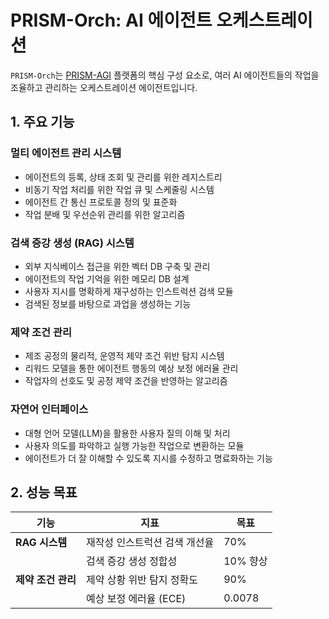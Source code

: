 # PRISM-Orch: AI 에이전트 오케스트레이션

`PRISM-Orch`는 [PRISM-AGI](../README.md) 플랫폼의 핵심 구성 요소로, 여러 AI 에이전트들의 작업을 조율하고 관리하는 오케스트레이션 에이전트입니다.

## 1. 주요 기능

### 멀티 에이전트 관리 시스템
- 에이전트의 등록, 상태 조회 및 관리를 위한 레지스트리
- 비동기 작업 처리를 위한 작업 큐 및 스케줄링 시스템
- 에이전트 간 통신 프로토콜 정의 및 표준화
- 작업 분배 및 우선순위 관리를 위한 알고리즘

### 검색 증강 생성 (RAG) 시스템
- 외부 지식베이스 접근을 위한 벡터 DB 구축 및 관리
- 에이전트의 작업 기억을 위한 메모리 DB 설계
- 사용자 지시를 명확하게 재구성하는 인스트럭션 검색 모듈
- 검색된 정보를 바탕으로 과업을 생성하는 기능

### 제약 조건 관리
- 제조 공정의 물리적, 운영적 제약 조건 위반 탐지 시스템
- 리워드 모델을 통한 에이전트 행동의 예상 보정 에러율 관리
- 작업자의 선호도 및 공정 제약 조건을 반영하는 알고리즘

### 자연어 인터페이스
- 대형 언어 모델(LLM)을 활용한 사용자 질의 이해 및 처리
- 사용자 의도를 파악하고 실행 가능한 작업으로 변환하는 모듈
- 에이전트가 더 잘 이해할 수 있도록 지시를 수정하고 명료화하는 기능

## 2. 성능 목표

| 기능 | 지표 | 목표 |
| --- | --- | --- |
| **RAG 시스템** | 재작성 인스트럭션 검색 개선율 | 70% |
| | 검색 증강 생성 정합성 | 10% 향상 |
| **제약 조건 관리** | 제약 상황 위반 탐지 정확도 | 90% |
| | 예상 보정 에러율 (ECE) | 0.0078 |